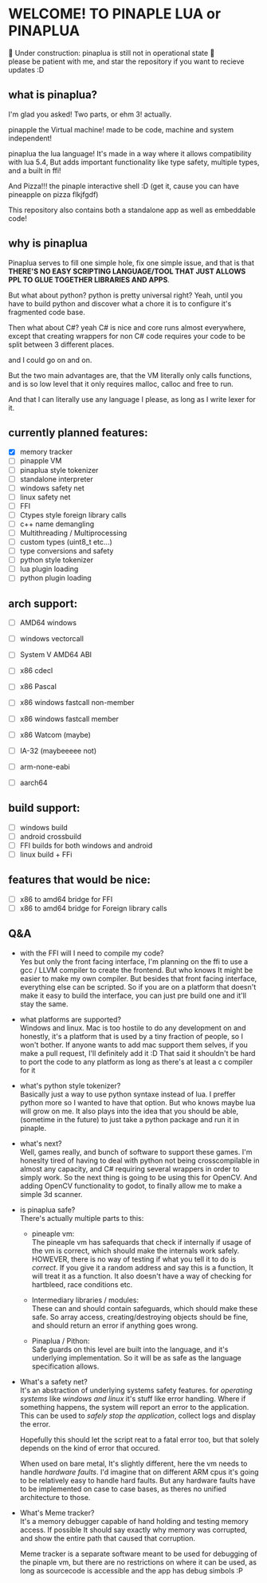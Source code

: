 # WELCOME! TO PINAPLE LUA or PINAPLUA

🚧 Under construction: pinaplua is still not in operational state 🚧</br>
please be patient with me, and star the repository if you want to recieve updates :D

## what is pinaplua?
I'm glad you asked! Two parts, or ehm 3! actually. </br>

pinapple the Virtual machine! made to be code, machine and system independent!

pinaplua the lua language! It's made in a way where it allows compatibility with lua 5.4,
But adds important functionality like type safety, multiple types, and a built in ffi!

And Pizza!!! the pinaple interactive shell :D (get it, cause you can have pineapple on pizza flkjfgdf)

This repository also contains both a standalone app as well as embeddable code!

## why is pinaplua
Pinaplua serves to fill one simple hole, fix one simple issue, and that is that **THERE'S NO EASY SCRIPTING LANGUAGE/TOOL THAT JUST ALLOWS PPL TO GLUE TOGETHER LIBRARIES AND APPS**.

But what about python? python is pretty universal right? Yeah, until you have to build python and discover what a chore it is to configure it's fragmented code base.

Then what about C#? yeah C# is nice and core runs almost everywhere, except that creating wrappers for non C# code requires your code to be split between 3 different places.

and I could go on and on.

But the two main advantages are, that the VM literally only calls functions, and is so low level that it only requires malloc, calloc and free to run.

And that I can literally use any language I please, as long as I write lexer for it.

## currently planned features:
- [x] memory tracker
- [ ] pinapple VM
- [ ] pinaplua style tokenizer
- [ ] standalone interpreter
- [ ] windows safety net
- [ ] linux safety net
- [ ] FFI
- [ ] Ctypes style foreign library calls
- [ ] c++ name demangling
- [ ] Multithreading / Multiprocessing
- [ ] custom types (uint8_t etc...)
- [ ] type conversions and safety
- [ ] python style tokenizer
- [ ] lua plugin loading
- [ ] python plugin loading

## arch support:
- [ ] AMD64 windows
- [ ] windows vectorcall
- [ ] System V AMD64 ABI
  
- [ ] x86 cdecl
- [ ] x86 Pascal
- [ ] x86 windows fastcall non-member
- [ ] x86 windows fastcall member
- [ ] x86 Watcom (maybe)

- [ ] IA-32 (maybeeeee not)
- [ ] arm-none-eabi
- [ ] aarch64

## build support:
- [ ] windows build
- [ ] android crossbuild
- [ ] FFI builds for both windows and android
- [ ] linux build + FFi

## features that would be nice:
- [ ] x86 to amd64 bridge for FFI
- [ ] x86 to amd64 bridge for Foreign library calls

## Q&A

- with the FFI will I need to compile my code?</br>
    Yes but only the front facing interface, I'm planning on the ffi to use a gcc / LLVM compiler to create the frontend.
    But who knows It might be easier to make my own compiler.
    But besides that front facing interface, everything else can be scripted.
    So if you are on a platform that doesn't make it easy to build the interface, you can just pre build one and it'll stay the same.

- what platforms are supported?</br>
    Windows and linux.
    Mac is too hostile to do any development on and honestly, it's a platform that is used by a tiny fraction of people, so I won't bother.
    If anyone wants to add mac support them selves, if you make a pull request, I'll definitely add it :D
    That said it shouldn't be hard to port the code to any platform as long as there's at least a c compiler for it

- what's python style tokenizer?</br>
    Basically just a way to use python syntaxe instead of lua. I preffer python more so I wanted to have that option.
    But who knows maybe lua will grow on me.
    It also plays into the idea that you should be able, (sometime in the future) to just take a python package and run it in pinaple.

- what's next?</br>
    Well, games really, and bunch of software to support these games.
    I'm honeslty tired of having to deal with python not being crosscompilable in almost any capacity, and C# requiring several wrappers in order to simply work.
    So the next thing is going to be using this for OpenCV.
    And adding OpenCV functionality to godot, to finally allow me to make a simple 3d scanner.

- is pinaplua safe?</br>
    There's actually multiple parts to this:

    - pineaple vm:</br>
        The pineaple vm has safequards that check if internally if usage of the vm is correct, which should make the internals work safely.
        HOWEVER, there is no way of testing if what you tell it to do is *correct*.
        If you give it a random address and say this is a function, It will treat it as a function.
        It also doesn't have a way of checking for hartbleed, race conditions etc.
    
    - Intermediary libraries / modules:</br>
        These can and should contain safeguards, which should make these safe.
        So array access, creating/destroying objects should be fine,
        and should return an error if anything goes wrong.

    - Pinaplua / Pithon:</br>
        Safe guards on this level are built into the language, and it's underlying implementation.
        So it will be as safe as the language specification allows.

- What's a safety net?</br>
    It's an abstraction of underlying systems safety features.
    for *operating systems* like *windows and linux* it's stuff like error handling.
    Where if something happens, the system will report an error to the application.
    This can be used to *safely stop the application*, collect logs and display the error.
    
    Hopefully this should let the script reat to a fatal error too, but that solely depends on the kind of error that occured.

    When used on bare metal, It's slightly different, here the vm needs to handle *hardware faults*.
    I'd imagine that on different ARM cpus it's going to be relatively easy to handle hard faults.
    But any hardware faults have to be implemented on case to case bases, as theres no unified architecture to those.

- What's Meme tracker?</br>
    It's a memory debugger capable of hand holding and testing memory access.
    If possible It should say exactly why memory was corrupted, and show the entire path that caused that corruption.

    Meme tracker is a separate software meant to be used for debugging of the pinaple vm, but there are no restrictions on where it can be used, as long as sourcecode is accessible and the app has debug simbols :P